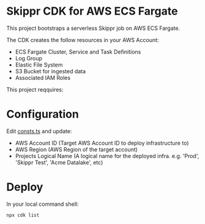 # Skippr CDK for AWS ECS Fargate

This project bootstraps a serverless Skippr job on AWS ECS Fargate.

The CDK creates the follow resources in your AWS Account:

- ECS Fargate Cluster, Service and Task Definitions
- Log Group
- Elastic File System
- S3 Bucket for ingested data
- Associated IAM Roles

This project reqquires:



# Configuration

Edit [consts.ts](./lib/consts.ts) and update:

- AWS Account ID (Target AWS Account ID to deploy infrastructure to)
- AWS Region (AWS Region of the target account)
- Projects Logical Name (A logical name for the deployed infra. e.g. 'Prod', 'Skippr Test', 'Acme Datalake', etc)

# Deploy 

In your local command shell:

```bash
npx cdk list
```